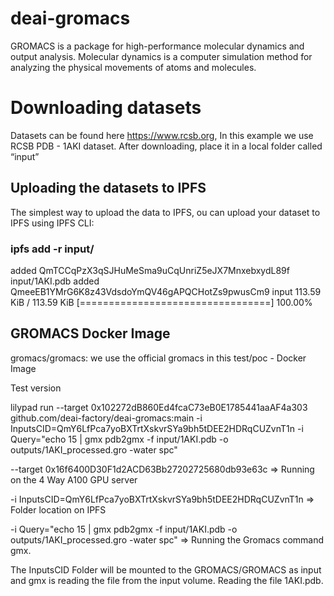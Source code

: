 # deai-gromacs
GROMACS is a package for high-performance molecular dynamics and output analysis. Molecular dynamics is a computer simulation method for analyzing the physical movements of atoms and molecules.

# Downloading datasets​

Datasets can be found here https://www.rcsb.org, In this example we use RCSB PDB - 1AKI dataset. After downloading, place it in a local folder called “input”

## Uploading the datasets to IPFS​

The simplest way to upload the data to IPFS, ou can upload your dataset to IPFS using IPFS CLI:
### ipfs add -r input/

added QmTCCqPzX3qSJHuMeSma9uCqUnriZ5eJX7MnxebxydL89f input/1AKI.pdb
added QmeeEB1YMrG6K8z43VdsdoYmQV46gAPQCHotZs9pwusCm9 input
 113.59 KiB / 113.59 KiB [=================================] 100.00%

## GROMACS Docker Image

gromacs/gromacs: we use the official gromacs in this test/poc - Docker Image

Test version

lilypad run --target 0x102272dB860Ed4fcaC73eB0E1785441aaAF4a303 github.com/deai-factory/deai-gromacs:main -i InputsCID=QmY6LfPca7yoBXTrtXskvrSYa9bh5tDEE2HDRqCUZvnT1n -i Query="echo 15 | gmx pdb2gmx -f input/1AKI.pdb -o outputs/1AKI_processed.gro -water spc"


--target 0x16f6400D30F1d2ACD63Bb27202725680db93e63c => Running on the 4 Way A100 GPU server

-i InputsCID=QmY6LfPca7yoBXTrtXskvrSYa9bh5tDEE2HDRqCUZvnT1n => Folder location on IPFS

-i Query="echo 15 | gmx pdb2gmx -f input/1AKI.pdb -o outputs/1AKI_processed.gro -water spc" => Running the Gromacs command gmx. 

The InputsCID Folder will be mounted to the GROMACS/GROMACS as input and gmx is reading the file from the input volume. Reading the file 1AKI.pdb. 

